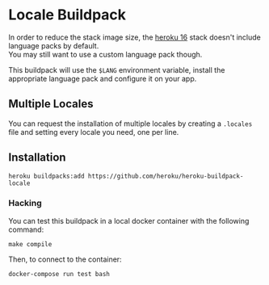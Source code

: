 # Locale Buildpack

In order to reduce the stack image size, the [heroku 16](https://devcenter.heroku.com/articles/heroku-16-stack) stack doesn't include language packs by default.  
You may still want to use a custom language pack though.

This buildpack will use the `$LANG` environment variable, install the appropriate language pack and configure it on your app.

## Multiple Locales

You can request the installation of multiple locales by creating a `.locales` file and setting every locale you need, one per line.

## Installation

```
heroku buildpacks:add https://github.com/heroku/heroku-buildpack-locale
```

### Hacking

You can test this buildpack in a local docker container with the following command:

```
make compile
```

Then, to connect to the container:

```
docker-compose run test bash
```
